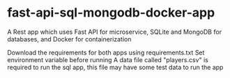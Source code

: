 # fast-api-sql-mongodb-docker-app
A Rest app which uses Fast API for microservice, SQLite and MongoDB for databases, and Docker for containerization

Download the requirements for both apps using requirements.txt
Set environment variable before running
A data file called "players.csv" is required to run the sql app, this file may have some test data to run the app


